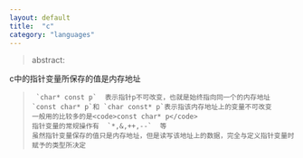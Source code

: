 ```yaml
---
layout: default
title:  "c"
category: "languages"
---
```

> abstract:

c中的指针变量所保存的值是内存地址
>      `char* const p`  表示指针p不可改变，也就是始终指向同一个的内存地址
>     `const char* p`和 `char const* p`表示指该内存地址上的变量不可改变
>     一般用的比较多的是<code>const char* p</code>
>     指针变量的常规操作有  `*,&,++,--`  等
>     虽然指针变量保存的值只是内存地址，但是读写该地址上的数据，完全与定义指针变量时赋予的类型所决定
 
